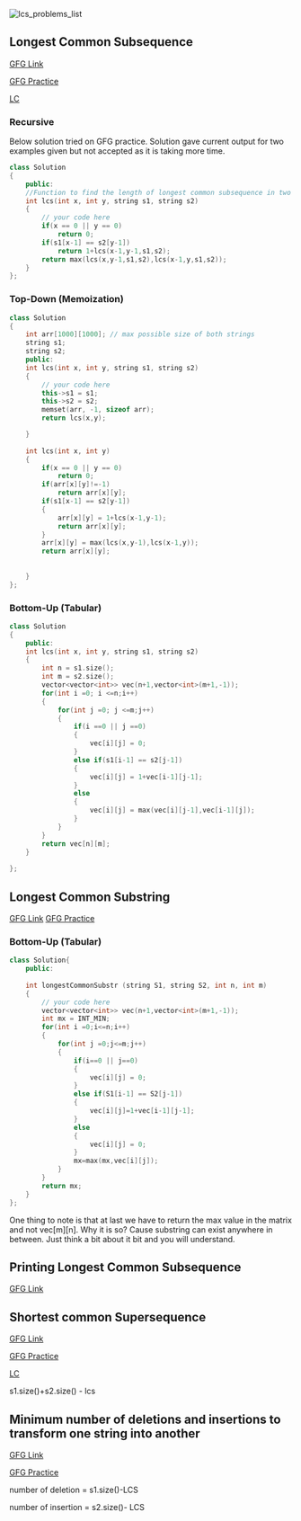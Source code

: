 


![lcs_problems_list](https://user-images.githubusercontent.com/10953202/149148813-bcb3030f-f8d5-42aa-acd9-f3c1c03d848c.jpg)

## Longest Common Subsequence 

[GFG Link](https://www.geeksforgeeks.org/longest-common-subsequence-dp-4/)

[GFG Practice](https://practice.geeksforgeeks.org/problems/longest-common-subsequence-1587115620/1)

[LC](https://leetcode.com/problems/longest-common-subsequence/)
### Recursive
Below solution tried on GFG practice.
Solution gave current output for two examples given but not accepted as it is taking more time.
``` c++
class Solution
{
    public:
    //Function to find the length of longest common subsequence in two strings.
    int lcs(int x, int y, string s1, string s2)
    {
        // your code here
        if(x == 0 || y == 0)
            return 0;
        if(s1[x-1] == s2[y-1])
            return 1+lcs(x-1,y-1,s1,s2);
        return max(lcs(x,y-1,s1,s2),lcs(x-1,y,s1,s2));
    }
};

```


### Top-Down (Memoization)
``` c++
class Solution
{
    int arr[1000][1000]; // max possible size of both strings
    string s1;
    string s2;
    public:
    int lcs(int x, int y, string s1, string s2)
    {
        // your code here
        this->s1 = s1;
        this->s2 = s2;
        memset(arr, -1, sizeof arr); 
        return lcs(x,y);

    }
    
    int lcs(int x, int y)
    {
        if(x == 0 || y == 0)
            return 0;
        if(arr[x][y]!=-1)
            return arr[x][y];
        if(s1[x-1] == s2[y-1])
        {
            arr[x][y] = 1+lcs(x-1,y-1);
            return arr[x][y];
        }
        arr[x][y] = max(lcs(x,y-1),lcs(x-1,y));
        return arr[x][y];
        
        
    }
};
```
### Bottom-Up (Tabular)
``` c++
class Solution
{
    public:
    int lcs(int x, int y, string s1, string s2)
    {
        int n = s1.size();
        int m = s2.size();
        vector<vector<int>> vec(n+1,vector<int>(m+1,-1));
        for(int i =0; i <=n;i++)
        {
            for(int j =0; j <=m;j++)
            {
                if(i ==0 || j ==0)
                {
                    vec[i][j] = 0;
                }
                else if(s1[i-1] == s2[j-1])
                {
                    vec[i][j] = 1+vec[i-1][j-1];
                }
                else
                {
                    vec[i][j] = max(vec[i][j-1],vec[i-1][j]);
                }
            }
        }
        return vec[n][m];
    }
    
};
```
## Longest Common Substring

[GFG Link](https://www.geeksforgeeks.org/longest-common-substring-dp-29/) [GFG Practice](https://practice.geeksforgeeks.org/problems/longest-common-substring1452/1/)

### Bottom-Up (Tabular)
``` c++
class Solution{
    public:
    
    int longestCommonSubstr (string S1, string S2, int n, int m)
    {
        // your code here
        vector<vector<int>> vec(n+1,vector<int>(m+1,-1));
        int mx = INT_MIN;
        for(int i =0;i<=n;i++)
        {
            for(int j =0;j<=m;j++)
            {
                if(i==0 || j==0)
                {
                    vec[i][j] = 0;
                }
                else if(S1[i-1] == S2[j-1])
                {
                    vec[i][j]=1+vec[i-1][j-1];
                }
                else
                {
                    vec[i][j] = 0;
                }
                mx=max(mx,vec[i][j]);
            }
        }
        return mx;
    }
};
```
One thing to note is that at last we have to return the max value in the matrix and not vec[m][n]. Why it is so? Cause substring can exist anywhere in between. Just think a bit about it bit and you will understand.

## Printing Longest Common Subsequence
[GFG Link](https://www.geeksforgeeks.org/printing-longest-common-subsequence/)

## Shortest common Supersequence
[GFG Link](https://www.geeksforgeeks.org/shortest-common-supersequence/)

[GFG Practice](https://practice.geeksforgeeks.org/problems/shortest-common-supersequence0322/1/)

[LC](https://leetcode.com/problems/shortest-common-supersequence/)

s1.size()+s2.size() - lcs

## Minimum number of deletions and insertions to transform one string into another
[GFG Link](https://www.geeksforgeeks.org/minimum-number-deletions-insertions-transform-one-string-another/)

[GFG Practice](https://practice.geeksforgeeks.org/problems/minimum-number-of-deletions-and-insertions0209/1)

number of deletion = s1.size()-LCS

number of insertion = s2.size()- LCS

